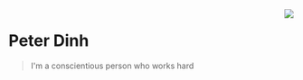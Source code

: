 <a href="#">
<img align="right" src="https://github-readme-stats.vercel.app/api?username=peter-dinh&show_icons=true&hide_border=true&icon_color=586069&title_color=a0a9af">
</a>

# Peter Dinh

> I'm a conscientious person who works hard
